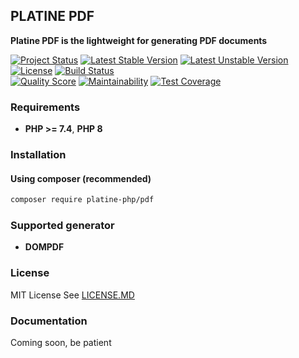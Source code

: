 ## PLATINE PDF
**Platine PDF is the lightweight for generating PDF documents**

[![Project Status](http://opensource.box.com/badges/active.svg)](http://opensource.box.com/badges)
[![Latest Stable Version](https://poser.pugx.org/platine-php/pdf/v)](https://packagist.org/packages/platine-php/pdf)
[![Latest Unstable Version](https://poser.pugx.org/platine-php/pdf/v/unstable)](https://packagist.org/packages/platine-php/pdf)
[![License](https://poser.pugx.org/platine-php/pdf/license)](https://packagist.org/packages/platine-php/pdf)
[![Build Status](https://img.shields.io/travis/com/platine-php/pdf?style=flat-square)](https://travis-ci.com/platine-php/pdf)  
[![Quality Score](https://img.shields.io/scrutinizer/g/platine-php/pdf.svg?style=flat-square)](https://scrutinizer-ci.com/g/platine-php/pdf)
[![Maintainability](https://api.codeclimate.com/v1/badges/aa929de761fe2735c114/maintainability)](https://codeclimate.com/github/platine-php/pdf/maintainability)
[![Test Coverage](https://api.codeclimate.com/v1/badges/aa929de761fe2735c114/test_coverage)](https://codeclimate.com/github/platine-php/pdf/test_coverage)

### Requirements 
- **PHP >= 7.4**, **PHP 8** 

### Installation
#### Using composer (recommended)
```bash
composer require platine-php/pdf
```

### Supported generator 
- **DOMPDF**

### License
MIT License See [LICENSE.MD](LICENSE.MD)

### Documentation 
Coming soon, be patient
